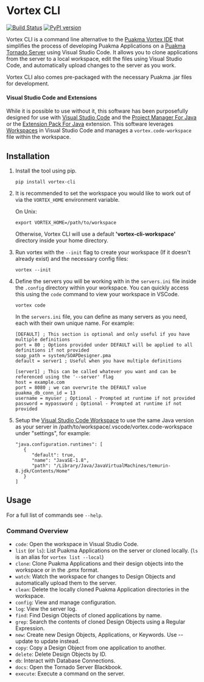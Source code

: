# Vortex CLI

[![Build Status](https://dev.azure.com/amostj/vortex-cli/_apis/build/status%2Fjordanamos.vortex-cli?branchName=main)](https://dev.azure.com/amostj/vortex-cli/_build/latest?definitionId=11&branchName=main)  [![PyPI version](https://badge.fury.io/py/vortex-cli.svg)](https://badge.fury.io/py/vortex-cli)

Vortex CLI is a command line alternative to the [Puakma Vortex IDE](https://github.com/brendonupson/PuakmaVortex) that simplifies the process of developing Puakma Applications on a [Puakma Tornado Server](https://github.com/brendonupson/Puakma) using Visual Studio Code. It allows you to clone applications from the server to a local workspace, edit the files using Visual Studio Code, and automatically upload changes to the server as you work.

Vortex CLI also comes pre-packaged with the necessary Puakma .jar files for development.

#### Visual Studio Code and Extensions

While it is possible to use without it, this software has been purposefully designed for use with [Visual Studio Code](https://github.com/microsoft/vscode) and the [Project Manager For Java](https://marketplace.visualstudio.com/items?itemName=vscjava.vscode-java-dependency) or the [Extension Pack For Java](https://marketplace.visualstudio.com/items?itemName=vscjava.vscode-java-pack) extension. This software leverages [Workspaces](https://code.visualstudio.com/docs/editor/workspaces) in Visual Studio Code and manages a `vortex.code-workspace` file within the workspace.

## Installation

1. Install the tool using pip.

   ```
   pip install vortex-cli
   ```

2. It is recommended to set the workspace you would like to work out of via the `VORTEX_HOME` environment variable.

   On Unix:

   ```
   export VORTEX_HOME=/path/to/workspace
   ```

   Otherwise, Vortex CLI will use a default **'vortex-cli-workspace'** directory inside your home directory.

3. Run vortex with the `--init` flag to create your workspace (If it doesn't already exist) and the necessary config files:
   ```
   vortex --init
   ```

4. Define the servers you will be working with in the `servers.ini` file inside the `.config` directory within your workspace. You can quickly access this using the `code` command to view your workspace in VSCode.

   ```
   vortex code
   ```

   In the `servers.ini` file, you can define as many servers as you need, each with their own unique name. For example:

   ```
   [DEFAULT] ; This section is optional and only useful if you have multiple definitions
   port = 80 ; Options provided under DEFAULT will be applied to all definitions if not provided
   soap_path = system/SOAPDesigner.pma
   default = server1 ; Useful when you have multiple definitions

   [server1] ; This can be called whatever you want and can be referenced using the '--server' flag
   host = example.com
   port = 8080 ; we can overwrite the DEFAULT value
   puakma_db_conn_id = 13
   username = myuser ; Optional - Prompted at runtime if not provided
   password = mypassword ; Optional - Prompted at runtime if not provided
   ```

4. Setup the [Visual Studio Code Workspace](https://code.visualstudio.com/docs/editor/workspaces) to use the same Java version as your server in /path/to/workspace/.vscode/vortex.code-workspace under "settings", for example:
   ```
   "java.configuration.runtimes": [
      {
         "default": true,
         "name": "JavaSE-1.8",
         "path": "/Library/Java/JavaVirtualMachines/temurin-8.jdk/Contents/Home"
      }
   ]
   ```

## Usage

For a full list of commands see `--help`.

### Command Overview

- `code`: Open the workspace in Visual Studio Code.
- `list` (or `ls`): List Puakma Applications on the server or cloned locally. (`ls` is an alias for `vortex list --local`)
- `clone`: Clone Puakma Applications and their design objects into the workspace or in the .pmx format.
- `watch`: Watch the workspace for changes to Design Objects and automatically upload them to the server.
- `clean`: Delete the locally cloned Puakma Application directories in the workspace.
- `config`: View and manage configuration.
- `log`: View the server log.
- `find`: Find Design Objects of cloned applications by name.
- `grep`: Search the contents of cloned Design Objects using a Regular Expression.
- `new`: Create new Design Objects, Applications, or Keywords. Use --update <ID> to update instead.
- `copy`: Copy a Design Object from one application to another.
- `delete`: Delete Design Objects by ID.
- `db`: Interact with Database Connections.
- `docs`: Open the Tornado Server Blackbook.
- `execute`: Execute a command on the server.
